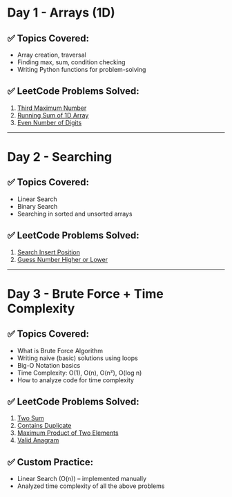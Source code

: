 # Day 1 - Arrays (1D)

## ✅ Topics Covered:
- Array creation, traversal
- Finding max, sum, condition checking
- Writing Python functions for problem-solving

## ✅ LeetCode Problems Solved:
1. [Third Maximum Number](https://leetcode.com/problems/third-maximum-number/)
2. [Running Sum of 1D Array](https://leetcode.com/problems/running-sum-of-1d-array/)
3. [Even Number of Digits](https://leetcode.com/problems/find-numbers-with-even-number-of-digits/)

---

# Day 2 - Searching

## ✅ Topics Covered:
- Linear Search
- Binary Search
- Searching in sorted and unsorted arrays

## ✅ LeetCode Problems Solved:
1. [Search Insert Position](https://leetcode.com/problems/search-insert-position/)
2. [Guess Number Higher or Lower](https://leetcode.com/problems/guess-number-higher-or-lower/)

---

# Day 3 - Brute Force + Time Complexity

## ✅ Topics Covered:
- What is Brute Force Algorithm
- Writing naive (basic) solutions using loops
- Big-O Notation basics
- Time Complexity: O(1), O(n), O(n²), O(log n)
- How to analyze code for time complexity

## ✅ LeetCode Problems Solved:
1. [Two Sum](https://leetcode.com/problems/two-sum/)
2. [Contains Duplicate](https://leetcode.com/problems/contains-duplicate/)
3. [Maximum Product of Two Elements](https://leetcode.com/problems/maximum-product-of-two-elements-in-an-array/)
4. [Valid Anagram](https://leetcode.com/problems/valid-anagram/)

## ✅ Custom Practice:
- Linear Search (O(n)) – implemented manually
- Analyzed time complexity of all the above problems
